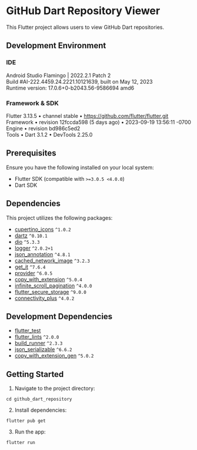 # GitHub Dart Repository Viewer

This Flutter project allows users to view GitHub Dart repositories.

## Development Environment

### IDE

Android Studio Flamingo | 2022.2.1 Patch 2  
Build #AI-222.4459.24.2221.10121639, built on May 12, 2023  
Runtime version: 17.0.6+0-b2043.56-9586694 amd6

### Framework & SDK

Flutter 3.13.5 • channel stable • https://github.com/flutter/flutter.git  
Framework • revision 12fccda598 (5 days ago) • 2023-09-19 13:56:11 -0700  
Engine • revision bd986c5ed2  
Tools • Dart 3.1.2 • DevTools 2.25.0

## Prerequisites

Ensure you have the following installed on your local system:

- Flutter SDK (compatible with `>=3.0.5 <4.0.0`)
- Dart SDK

## Dependencies

This project utilizes the following packages:

- [cupertino_icons](https://pub.dev/packages/cupertino_icons) `^1.0.2`
- [dartz](https://pub.dev/packages/dartz) `^0.10.1`
- [dio](https://pub.dev/packages/dio) `^5.3.3`
- [logger](https://pub.dev/packages/logger) `^2.0.2+1`
- [json_annotation](https://pub.dev/packages/json_annotation) `^4.8.1`
- [cached_network_image](https://pub.dev/packages/cached_network_image) `^3.2.3`
- [get_it](https://pub.dev/packages/get_it) `^7.6.4`
- [provider](https://pub.dev/packages/provider) `^6.0.5`
- [copy_with_extension](https://pub.dev/packages/copy_with_extension) `^5.0.4`
- [infinite_scroll_pagination](https://pub.dev/packages/infinite_scroll_pagination) `^4.0.0`
- [flutter_secure_storage](https://pub.dev/packages/flutter_secure_storage) `^9.0.0`
- [connectivity_plus](https://pub.dev/packages/connectivity_plus) `^4.0.2`

## Development Dependencies

- [flutter_test](https://pub.dev/packages/flutter_test)
- [flutter_lints](https://pub.dev/packages/flutter_lints) `^2.0.0`
- [build_runner](https://pub.dev/packages/build_runner) `^2.3.3`
- [json_serializable](https://pub.dev/packages/json_serializable) `^6.6.2`
- [copy_with_extension_gen](https://pub.dev/packages/copy_with_extension_gen) `^5.0.2`

## Getting Started

1. Navigate to the project directory:

```
cd github_dart_repository
```

2. Install dependencies:

```
flutter pub get
```

3. Run the app:

```
flutter run
```
